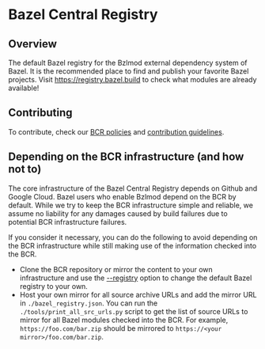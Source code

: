# Bazel Central Registry

## Overview

The default Bazel registry for the Bzlmod external dependency system of Bazel. It is the recommended place to find and publish your favorite Bazel projects. Visit https://registry.bazel.build to check what modules are already available!

## Contributing

To contribute, check our [BCR  policies](docs/bcr-policies.md) and [contribution guidelines](docs/README.md).

## Depending on the BCR infrastructure (and how not to)

The core infrastructure of the Bazel Central Registry depends on Github and Google Cloud. Bazel users who enable Bzlmod depend on the BCR by default.
While we try to keep the BCR infrastructure simple and reliable, we assume no liability for any damages caused by build failures due to potential BCR infrastructure failures.

If you consider it necessary, you can do the following to avoid depending on the BCR infrastructure while still making use of the information checked into the BCR.

- Clone the BCR repository or mirror the content to your own infrastructure and use the [--registry](https://bazel.build/reference/command-line-reference#flag--registry) option to change the default Bazel registry to your own.
- Host your own mirror for all source archive URLs and add the mirror URL in `./bazel_registry.json`.
  You can run the `./tools/print_all_src_urls.py` script to get the list of source URLs to mirror for all Bazel modules checked into the BCR.
  For example, `https://foo.com/bar.zip` should be mirrored to `https://<your mirror>/foo.com/bar.zip`.
